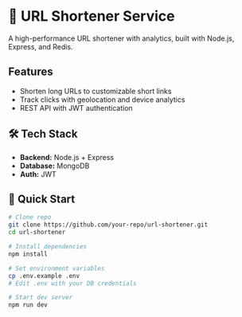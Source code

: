 # 🔗 URL Shortener Service

A high-performance URL shortener with analytics, built with Node.js, Express, and Redis.

## Features
- Shorten long URLs to customizable short links
- Track clicks with geolocation and device analytics
- REST API with JWT authentication

## 🛠 Tech Stack
- **Backend:** Node.js + Express
- **Database:** MongoDB
- **Auth:** JWT

## 🚀 Quick Start
```bash
# Clone repo
git clone https://github.com/your-repo/url-shortener.git
cd url-shortener

# Install dependencies
npm install

# Set environment variables
cp .env.example .env
# Edit .env with your DB credentials

# Start dev server
npm run dev

